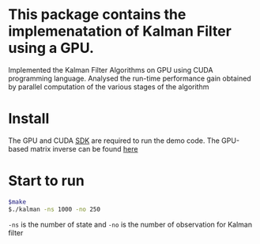 # This package contains the implemenatation of Kalman Filter using a GPU.
Implemented the Kalman Filter Algorithms on GPU using CUDA programming language. Analysed the run-time performance gain obtained by parallel computation of the various stages of the algorithm


# Install
The GPU and CUDA [SDK](https://developer.nvidia.com/cuda-downloads) are required to run the demo code.
The GPU-based matrix inverse can be found [here](https://www.cs.waikato.ac.nz/~remco/)

# Start to run
```bash
$make
$./kalman -ns 1000 -no 250
```
```-ns``` is the number of state and ```-no``` is the number of observation for Kalman filter
